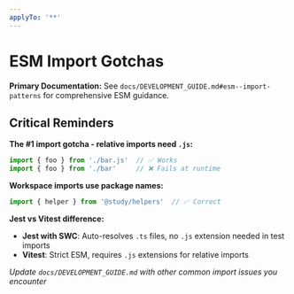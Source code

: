 ```yaml
---
applyTo: '**'
---
```


# ESM Import Gotchas

**Primary Documentation:** See `docs/DEVELOPMENT_GUIDE.md#esm--import-patterns` for comprehensive ESM guidance.

## Critical Reminders

**The #1 import gotcha - relative imports need `.js`:**
```typescript
import { foo } from './bar.js'  // ✅ Works
import { foo } from './bar'     // ❌ Fails at runtime
```

**Workspace imports use package names:**
```typescript
import { helper } from '@study/helpers'  // ✅ Correct
```

**Jest vs Vitest difference:**
- **Jest with SWC**: Auto-resolves `.ts` files, no `.js` extension needed in test imports
- **Vitest**: Strict ESM, requires `.js` extensions for relative imports

*Update `docs/DEVELOPMENT_GUIDE.md` with other common import issues you encounter*
